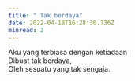 ```yaml
---
title: " Tak berdaya"
date: 2022-04-18T16:28:30.736Z
minread: 2
---
```

Aku yang terbiasa dengan ketiadaan\
Dibuat tak berdaya,\
Oleh sesuatu yang tak sengaja.